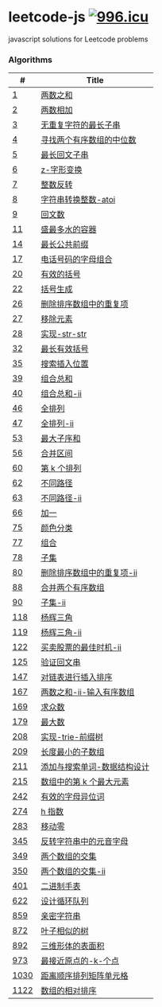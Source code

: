 # leetcode-js [![996.icu](https://img.shields.io/badge/link-996.icu-red.svg)](https://996.icu)

javascript solutions for Leetcode problems

### Algorithms

| #                                                     | Title                                                                         |
| ----------------------------------------------------- | ----------------------------------------------------------------------------- |
| [1](/algorithms/1.两数之和.js)                        | [两数之和](/algorithms/1.两数之和.js)                                         |
| [2](/algorithms/2.两数相加.js)                        | [两数相加](/algorithms/2.两数相加.js)                                         |
| [3](/algorithms/3.无重复字符的最长子串.js)            | [无重复字符的最长子串](/algorithms/3.无重复字符的最长子串.js)                 |
| [4](/algorithms/4.寻找两个有序数组的中位数.js)        | [寻找两个有序数组的中位数](/algorithms/4.寻找两个有序数组的中位数.js)         |
| [5](/algorithms/5.最长回文子串.js)                    | [最长回文子串](/algorithms/5.最长回文子串.js)                                 |
| [6](/algorithms/6.z-字形变换.js)                      | [z-字形变换](/algorithms/6.z-字形变换.js)                                     |
| [7](/algorithms/7.整数反转.js)                        | [整数反转](/algorithms/7.整数反转.js)                                         |
| [8](/algorithms/8.字符串转换整数-atoi.js)             | [字符串转换整数-atoi](/algorithms/8.字符串转换整数-atoi.js)                   |
| [9](/algorithms/9.回文数.js)                          | [回文数](/algorithms/9.回文数.js)                                             |
| [11](/algorithms/11.盛最多水的容器.js)                | [盛最多水的容器](/algorithms/11.盛最多水的容器.js)                            |
| [14](/algorithms/14.最长公共前缀.js)                  | [最长公共前缀](/algorithms/14.最长公共前缀.js)                                |
| [17](/algorithms/17.电话号码的字母组合.js)            | [电话号码的字母组合](/algorithms/17.电话号码的字母组合.js)                    |
| [20](/algorithms/20.有效的括号.js)                    | [有效的括号](/algorithms/20.有效的括号.js)                                    |
| [22](/algorithms/22.括号生成.js)                      | [括号生成](/algorithms/22.括号生成.js)                                        |
| [26](/algorithms/26.删除排序数组中的重复项.js)        | [删除排序数组中的重复项](/algorithms/26.删除排序数组中的重复项.js)            |
| [27](/algorithms/27.移除元素.js)                      | [移除元素](/algorithms/27.移除元素.js)                                        |
| [28](/algorithms/28.实现-str-str.js)                  | [实现-str-str](/algorithms/28.实现-str-str.js)                                |
| [32](/algorithms/32.最长有效括号.js)                  | [最长有效括号](/algorithms/32.最长有效括号.js)                                |
| [35](/algorithms/35.搜索插入位置.js)                  | [搜索插入位置](/algorithms/35.搜索插入位置.js)                                |
| [39](/algorithms/39.组合总和.js)                      | [组合总和](/algorithms/39.组合总和.js)                                        |
| [40](/algorithms/40.组合总和-ii.js)                   | [组合总和-ii](/algorithms/40.组合总和-ii.js)                                  |
| [46](/algorithms/46.全排列.js)                        | [全排列](/algorithms/46.全排列.js)                                            |
| [47](/algorithms/47.全排列-ii.js)                     | [全排列-ii](/algorithms/47.全排列-ii.js)                                      |
| [53](/algorithms/53.最大子序和.js)                    | [最大子序和](/algorithms/53.最大子序和.js)                                    |
| [56](/algorithms/56.合并区间.js)                      | [合并区间](/algorithms/56.合并区间.js)                                        |
| [60](/algorithms/60.第k个排列.js)                     | [第 k 个排列](/algorithms/60.第k个排列.js)                                    |
| [62](/algorithms/62.不同路径.js)                      | [不同路径](/algorithms/62.不同路径.js)                                        |
| [63](/algorithms/63.不同路径-ii.js)                   | [不同路径-ii](/algorithms/63.不同路径-ii.js)                                  |
| [66](/algorithms/66.加一.js)                          | [加一](/algorithms/66.加一.js)                                                |
| [75](/algorithms/75.颜色分类.js)                      | [颜色分类](/algorithms/75.颜色分类.js)                                        |
| [77](/algorithms/77.组合.js)                          | [组合](/algorithms/77.组合.js)                                                |
| [78](/algorithms/78.子集.js)                          | [子集](/algorithms/78.子集.js)                                                |
| [80](/algorithms/80.删除排序数组中的重复项-ii.js)     | [删除排序数组中的重复项-ii](/algorithms/80.删除排序数组中的重复项-ii.js)      |
| [88](/algorithms/88.合并两个有序数组.js)              | [合并两个有序数组](/algorithms/88.合并两个有序数组.js)                        |
| [90](/algorithms/90.子集-ii.js)                       | [子集-ii](/algorithms/90.子集-ii.js)                                          |
| [118](/algorithms/118.杨辉三角.js)                    | [杨辉三角](/algorithms/118.杨辉三角.js)                                       |
| [119](/algorithms/119.杨辉三角-ii.js)                 | [杨辉三角-ii](/algorithms/119.杨辉三角-ii.js)                                 |
| [122](/algorithms/122.买卖股票的最佳时机-ii.js)       | [买卖股票的最佳时机-ii](/algorithms/122.买卖股票的最佳时机-ii.js)             |
| [125](/algorithms/125.验证回文串.js)                  | [验证回文串](/algorithms/125.验证回文串.js)                                   |
| [147](/algorithms/147.对链表进行插入排序.js)          | [对链表进行插入排序](/algorithms/147.对链表进行插入排序.js)                   |
| [167](/algorithms/167.两数之和-ii-输入有序数组.js)    | [两数之和-ii-输入有序数组](/algorithms/167.两数之和-ii-输入有序数组.js)       |
| [169](/algorithms/169.求众数.js)                      | [求众数](/algorithms/169.求众数.js)                                           |
| [179](/algorithms/179.最大数.js)                      | [最大数](/algorithms/179.最大数.js)                                           |
| [208](/algorithms/208.实现-trie-前缀树.js)            | [实现-trie-前缀树](/algorithms/208.实现-trie-前缀树.js)                       |
| [209](/algorithms/209.长度最小的子数组.js)            | [长度最小的子数组](/algorithms/209.长度最小的子数组.js)                       |
| [211](/algorithms/211.添加与搜索单词-数据结构设计.js) | [添加与搜索单词-数据结构设计](/algorithms/211.添加与搜索单词-数据结构设计.js) |
| [215](/algorithms/215.数组中的第k个最大元素.js)       | [数组中的第 k 个最大元素](/algorithms/215.数组中的第k个最大元素.js)           |
| [242](/algorithms/242.有效的字母异位词.js)            | [有效的字母异位词](/algorithms/242.有效的字母异位词.js)                       |
| [274](/algorithms/274.h指数.js)                       | [h 指数](/algorithms/274.h指数.js)                                            |
| [283](/algorithms/283.移动零.js)                      | [移动零](/algorithms/283.移动零.js)                                           |
| [345](/algorithms/345.反转字符串中的元音字母.js)      | [反转字符串中的元音字母](/algorithms/345.反转字符串中的元音字母.js)           |
| [349](/algorithms/349.两个数组的交集.js)              | [两个数组的交集](/algorithms/349.两个数组的交集.js)                           |
| [350](/algorithms/350.两个数组的交集-ii.js)           | [两个数组的交集-ii](/algorithms/350.两个数组的交集-ii.js)                     |
| [401](/algorithms/401.二进制手表.js)                  | [二进制手表](/algorithms/401.二进制手表.js)                                   |
| [622](/algorithms/622.设计循环队列.js)                | [设计循环队列](/algorithms/622.设计循环队列.js)                               |
| [859](/algorithms/859.亲密字符串.js)                  | [亲密字符串](/algorithms/859.亲密字符串.js)                                   |
| [872](/algorithms/872.叶子相似的树.js)                | [叶子相似的树](/algorithms/872.叶子相似的树.js)                               |
| [892](/algorithms/892.三维形体的表面积.js)            | [三维形体的表面积](/algorithms/892.三维形体的表面积.js)                       |
| [973](/algorithms/973.最接近原点的-k-个点.js)         | [最接近原点的-k-个点](/algorithms/973.最接近原点的-k-个点.js)                 |
| [1030](/algorithms/1030.距离顺序排列矩阵单元格.js)    | [距离顺序排列矩阵单元格](/algorithms/1030.距离顺序排列矩阵单元格.js)          |
| [1122](/algorithms/1122.数组的相对排序.js)            | [数组的相对排序](/algorithms/1122.数组的相对排序.js)                          |
